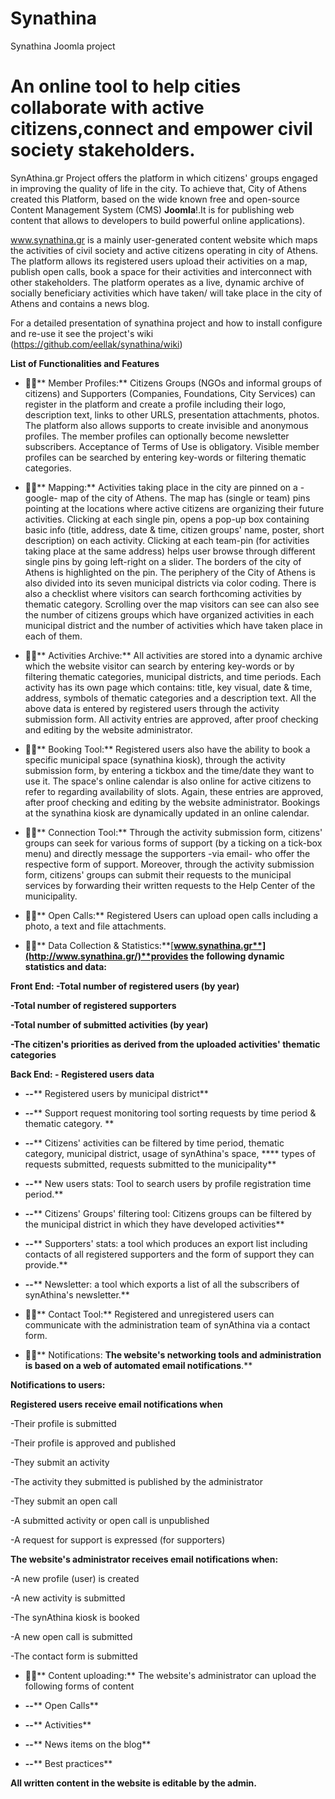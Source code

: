 # Synathina

Synathina Joomla project

# An online tool to help cities collaborate with active citizens,connect and empower civil society stakeholders.

SynAthina.gr Project offers the platform in which citizens&#39; groups engaged in improving the quality of life in the city. To achieve that, City of Athens created this Platform, based on the wide known free and open-source Content Management System (CMS) **Joomla**!.It is for publishing web content that allows to developers to build powerful online applications).

www.synathina.gr is a mainly user-generated content website which maps the activities of civil society and active citizens operating in city of Athens. The platform allows its registered users upload their activities on a map, publish open calls, book a space for their activities and interconnect with other stakeholders. The platform operates as a live, dynamic archive of socially beneficiary activities which have taken/ will take place in the city of Athens and contains a news blog. 

For a detailed presentation of synathina project and how to install configure and re-use it see the project's wiki (https://github.com/eellak/synathina/wiki)




**List of Functionalities and Features**

- ****** Member Profiles:** Citizens Groups (NGOs and informal groups of citizens) and Supporters (Companies, Foundations, City Services) can register in the platform and create a profile including their logo, description text, links to other URLS, presentation attachments, photos. The platform also allows supports to create invisible and anonymous profiles. The member profiles can optionally become newsletter subscribers. Acceptance of Terms of Use is obligatory.  Visible member profiles can be searched by entering key-words or filtering thematic categories.
- ****** Mapping:** Activities taking place in the city are pinned on a -google- map of the city of Athens. The map has (single or team) pins pointing at the locations where active citizens are organizing their future activities. Clicking at each single pin, opens a pop-up box containing basic info (title, address, date &amp; time, citizen groups&#39; name, poster, short description) on each activity. Clicking at each team-pin (for activities taking place at the same address) helps user browse through different single pins by going left-right on a slider. The borders of the city of Athens is highlighted on the pin. The periphery of the City of Athens is also divided into its seven municipal districts via color coding. There is also a checklist where visitors can search forthcoming activities by thematic category. Scrolling over the map visitors can see can also see the number of citizens groups which have organized activities in each municipal district and the number of activities which have taken place in each of them.
- ****** Activities Archive:** All activities are stored into a dynamic archive which the website visitor can search by entering key-words or by filtering thematic categories, municipal districts, and time periods. Each activity has its own page which contains: title, key visual, date &amp; time, address, symbols of thematic categories and a description text. All the above data is entered by registered users through the activity submission form. All activity entries are approved, after proof checking and editing by the website administrator.
- ****** Booking Tool:** Registered users also have the ability to book a specific municipal space (synathina kiosk), through the activity submission form, by entering a tickbox and the time/date they want to use it. The space&#39;s online calendar is also online for active citizens to refer to regarding availability of slots. Again, these entries are approved, after proof checking and editing by the website administrator. Bookings at the synathina kiosk are dynamically updated in an online calendar.

- ****** Connection Tool:** Through the activity submission form, citizens&#39; groups can seek for various forms of support (by a ticking on a tick-box menu) and directly message the supporters -via email- who offer the respective form of support. Moreover, through the activity submission form, citizens&#39; groups can submit their requests to the municipal services by forwarding their written requests to the Help Center of the municipality.
- ****** Open Calls:** Registered Users can upload open calls including a photo, a text and file attachments.
- ****** Data Collection &amp; Statistics:**[**www.synathina.gr**](http://www.synathina.gr/)**provides the following dynamic statistics and data:**

**Front End:          -Total number of registered users (by year)**

**-Total number of registered supporters**

**-Total number of submitted activities (by year)**

**-The citizen&#39;s priorities as derived from the uploaded activities&#39; thematic categories**

**Back End:         - Registered users data**

- **--**** Registered users by municipal district**
- **--**** Support request monitoring tool sorting requests by time period &amp; thematic category.  **
- **--**** Citizens&#39; activities can be filtered by time period, thematic category, municipal district, usage of synAthina&#39;s space, **** types of requests submitted, requests submitted to the municipality**
- **--**** New users stats: Tool to search users by profile registration time period.**
- **--**** Citizens&#39; Groups&#39; filtering tool: Citizens groups can be filtered by the municipal district in which they have developed activities**
- **--**** Supporters&#39; stats: a tool which produces an export list including contacts of all registered supporters and the form of support they can provide.**
- **--**** Newsletter: a tool which exports a list of all the subscribers of synAthina&#39;s newsletter.**

- ****** Contact Tool:** Registered and unregistered users can communicate with the administration team of synAthina via a contact form.
- ****** Notifications: **The website&#39;s networking tools and administration is based on a web of automated email notifications**.**

**Notifications to users:**

**Registered users receive email notifications when**

-Their profile is submitted

-Their profile is approved and published

-They submit an activity

-The activity they submitted is published by the administrator

-They submit an open call

-A submitted activity or open call is unpublished

-A request for support is expressed (for supporters)

**The website&#39;s administrator receives email notifications when:**

-A new profile (user) is created

-A new activity is submitted

-The synAthina kiosk is booked

-A new open call is submitted

-The contact form is submitted

- ****** Content uploading:** The website&#39;s administrator can upload the following forms of content

- **--**** Open Calls**
- **--**** Activities**
- **--**** News items on the blog**
- **--**** Best practices**

**All written content in the website is editable by the admin.**

